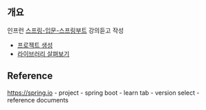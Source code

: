 ## 개요
인프런 [스프링-입문-스프링부트](https://www.inflearn.com/course/%EC%8A%A4%ED%94%84%EB%A7%81-%EC%9E%85%EB%AC%B8-%EC%8A%A4%ED%94%84%EB%A7%81%EB%B6%80%ED%8A%B8) 강의듣고 작성 

- [프로젝트 생성](https://www.notion.so/3-621e84f9199541fea3335c62052718f8)
- [라이브러리 살펴보기](https://www.notion.so/4-5f96c9691c4f4640a799f2f1df41b350)


## Reference
https://spring.io - project - spring boot - learn tab - version select - reference documents

